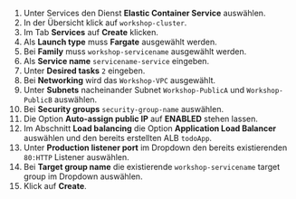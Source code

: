 1. Unter Services den Dienst **Elastic Container Service** auswählen.
1. In der Übersicht klick auf ``workshop-cluster``.
1. Im Tab **Services** auf **Create** klicken.
1. Als **Launch type** muss **Fargate** ausgewählt werden.
1. Bei **Family** muss ``workshop-servicename`` ausgewählt werden.
1. Als **Service name** ``servicename-service`` eingeben.
1. Unter **Desired tasks** ``2`` eingeben.
1. Bei **Networking** wird das ``Workshop-VPC`` ausgewählt.
1. Unter **Subnets** nacheinander Subnet ``Workshop-PublicA`` und ``Workshop-PublicB`` auswählen.
1. Bei **Security groups** ``security-group-name`` auswählen.
1. Die Option **Auto-assign public IP** auf **ENABLED** stehen lassen.
1. Im Abschnitt **Load balancing** die Option **Application Load Balancer** auswählen und den bereits erstellten ALB ``todoApp``.
1. Unter **Production listener port** im Dropdown den bereits existierenden ``80:HTTP`` Listener auswählen.
1. Bei **Target group name** die existierende ``workshop-servicename`` target group im Dropdown auswählen.
1. Klick auf **Create**.
